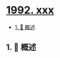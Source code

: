 # [1992. xxx](https://github.com/Tdahuyou/TNotes.leetcode/tree/main/notes/1992.%20xxx)

<!-- region:toc -->

- [1. 📝 概述](#1--概述)

<!-- endregion:toc -->

## 1. 📝 概述
